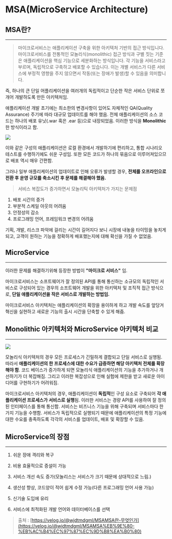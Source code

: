# MSA(MicroService Architecture)

## MSA란?

---

> 마이크로서비스는 애플리케이션 구축을 위한 아키텍처 기반의 접근 방식입니다. 마이크로서비스를 전통적인 모놀리식(monolithic) 접근 방식과 구별 짓는 기준은 애플리케이션을 핵심 기능으로 세분화하는 방식입니다. 각 기능을 서비스라고 부르며, 독립적으로 구축하고 배포할 수 있습니다. 이는 개별 서비스가 다른 서비스에 부정적 영향을 주지 않으면서 작동(또는 장애가 발생)할 수 있음을 의미합니다.

즉, 하나의 큰 단일 어플리케이션을 여러개의 독립적이고 단순한 작은 서비스 단위로 쪼개어 개발하도록 만든 아키텍처임.

애플리케이션 개발 초기에는 최소한의 변경사항이 있어도 자체적인 QA(Quality Assurance) 주기에 따라 대규모 업데이트를 해야 했음. 전체 애플리케이션의 소스 코드는 하나의 배포 유닛(.war 혹은 .ear 등)으로 내장되었음. 이러한 방식을 **Monolithic**한 방식이라고 함.

<img src="https://media.vlpt.us/images/wjdtmdgml/post/0d1813bd-61f0-48ba-9c18-1017d3c04e99/image.png">

이와 같은 구성의 애플리케이션은 로컬 환경에서 개발하기에 편리하고, 통합 시나리오 테스트를 수행하기에도 쉬운 구성임. 또한 모든 코드가 하나의 묶음으로 이루어져있으므로 배포 역시 매우 간편함.

그러나 일부 애플리케이션의 업데이트로 인해 오류가 발생할 경우, **전체를 오프라인으로 전환 후 운영 규모를 축소시킨 후 문제를 해결해야 했음.**

> 서비스 복잡도가 증가하면서 모놀리틱 아키텍처가 가지는 문제점
1) 배포 시간의 증가
2) 부분적 스케일 아웃의 어려움
3) 안정성의 감소
4) 프로그래밍 언어, 프레임워크 변경의 어려움

기획, 개발, 리스크 파악에 걸리는 시간이 길어지다 보니 시장에 내놓을 타이밍을 놓치게 되고, 고객이 원하는 기능을 정확하게 배포했는지에 대해 확신을 가질 수 없었음. 

## MicroService

---

이러한 문제를 해결하기위해 등장한 방법이 **"마이크로 서비스"** 임.

마이크로서비스는 소프트웨어가 잘 정의된 API를 통해 통신하는 소규모의 독립적인 서비스로 구성되어 있는 경우의 소프트웨어 개발을 위한 아키텍처 및 조직적 접근 방식으로, **단일 애플리케이션을 작은 서비스로 개발하는 방법임.**

마이크로서비스 아키텍처는 애플리케이션의 확장을 용이하게 하고 개발 속도를 앞당겨 혁신을 실현하고 새로운 기능의 출시 시간을 단축할 수 있게 해줌.

## Monolithic 아키텍처와 MicroService 아키텍처 비교

---

<img src="https://media.vlpt.us/images/wjdtmdgml/post/748affc6-295d-4bdb-96ed-1f7b28b13662/image.png">

모놀리식 아키텍처의 경우 모든 프로세스가 긴밀하게 결합되고 단일 서비스로 실행됨. 따라서 **애플리케이션의 한 프로세스에 대한 수요가 급증하면 해당 아키텍처 전체를 확장해야 함**. 코드 베이스가 증가하게 되면 모놀리식 애플리케이션의 기능을 추가하거나 개선하기가 더 복잡해짐. 그리고 이러한 복잡성으로 인해 실험에 제한을 받고 새로운 아이디어를 구현하기가 어려워짐. 

마이크로서비스 아키텍처의 경우, 애플리케이션이 **독립적**인 구성 요소로 구축되어 **각 애플리케이션 프로세스가 서비스로 실행**됨. 이러한 서비스는 경량 API를 사용하여 잘 정의된 인터페이스를 통해 통신함. 서비스는 비즈니스 기능을 위해 구축되며 서비스마다 한 가지 기능을 수행함. 서비스가 독립적으로 실행되기 때문에 애플리케이션의 특정 기능에 대한 수요를 충족하도록 각각의 서비스를 업데이트, 배포 및 확장할 수 있음.

## MicroService의 장점

---

1) 쉬운 장애 격리와 복구

2) 비용 효율적으로 증설이 가능

3) 서비스 개선 속도 증가(모놀리스는 서비스가 크기 때문에 상대적으로 느림.)

4) 생산성 향상, 코드양이 적어 쉽게 수정 가능(다른 프로그래밍 언어 사용 가능)

5) 신기술 도입에 유리

6) 서비스에 최적화된 개발 언어와 데이터베이스를 선택

> 출처 : [https://velog.io/@wjdtmdgml/MSAMSA란-무엇인가](https://velog.io/@wjdtmdgml/MSAMSA%EB%9E%80-%EB%AC%B4%EC%97%87%EC%9D%B8%EA%B0%80)
